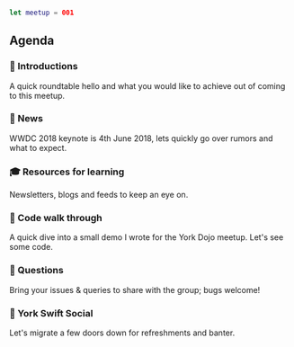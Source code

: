 ```swift

let meetup = 001

```

## Agenda 

### 🖖 Introductions

A quick roundtable hello and what you would like to achieve out of coming to this meetup.

### 📢 News

WWDC 2018 keynote is 4th June 2018, lets quickly go over rumors and what to expect.

### 🎓 Resources for learning

Newsletters, blogs and feeds to keep an eye on.

### 🚀 Code walk through

A quick dive into a small demo I wrote for the York Dojo meetup. Let's see some code.

### 🙋 Questions

Bring your issues & queries to share with the group; bugs welcome!

### 🍻 York Swift Social 

Let's migrate a few doors down for refreshments and banter. 
